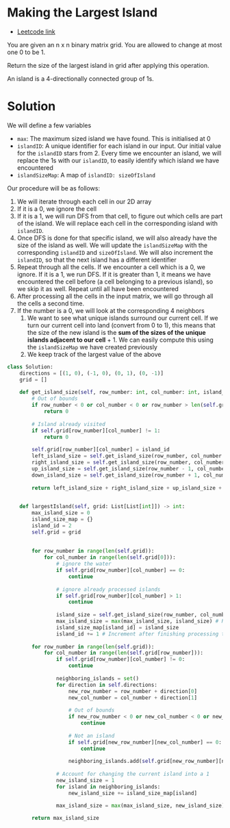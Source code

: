 # Making the Largest Island

- [Leetcode link](https://leetcode.com/problems/making-a-large-island/)

You are given an n x n binary matrix grid. You are allowed to change at most one 0 to be 1.

Return the size of the largest island in grid after applying this operation.

An island is a 4-directionally connected group of 1s.

# Solution

We will define a few variables
- `max`: The maximum sized island we have found. This is initialised at 0
- `islandID`: A unique identifier for each island in our input. Our initial value for the `islandID` stars from 2. Every time we encounter an island, we will replace the 1s with our `islandID`, to easily identify which island we have encountered
- `islandSizeMap`: A map of `islandID: sizeOfIsland`

Our procedure will be as follows:
1. We will iterate through each cell in our 2D array
2. If it is a 0, we ignore the cell
3. If it is a 1, we will run DFS from that cell, to figure out which cells are part of the island. We will replace each cell in the corresponding island with `islandID`. 
4. Once DFS is done for that specific island, we will also already have the size of the island as well. We will update the `islandSizeMap` with the corresponding `islandID` and `sizeOfIsland`. We will also increment the `islandID`, so that the next island has a different identifier
5. Repeat through all the cells. If we encounter a cell which is a 0, we ignore. If it is a 1, we run DFS. If it is greater than 1, it means we have encountered the cell before (a cell belonging to a previous island), so we skip it as well. Repeat until all have been encountered
6. After processing all the cells in the input matrix, we will go through all the cells a second time.
7. If the number is a 0, we will look at the corresponding 4 neighbors
    1. We want to see what unique islands surround our current cell. If we turn our current cell into land (convert from 0 to 1), this means that the size of the new island is the **sum of the sizes of the unique islands adjacent to our cell** + 1. We can easily compute this using the `islandSizeMap` we have created previously
    2. We keep track of the largest value of the above

```python
class Solution:
    directions = [(1, 0), (-1, 0), (0, 1), (0, -1)]
    grid = []
    
    def get_island_size(self, row_number: int, col_number: int, island_id: int) -> int:
        # Out of bounds
        if row_number < 0 or col_number < 0 or row_number > len(self.grid) - 1 or col_number > len(self.grid[0]) - 1:
            return 0
        
        # Island already visited
        if self.grid[row_number][col_number] != 1:
            return 0
        
        self.grid[row_number][col_number] = island_id
        left_island_size = self.get_island_size(row_number, col_number - 1, island_id)
        right_island_size = self.get_island_size(row_number, col_number + 1, island_id)
        up_island_size = self.get_island_size(row_number - 1, col_number, island_id)
        down_island_size = self.get_island_size(row_number + 1, col_number, island_id)
        
        return left_island_size + right_island_size + up_island_size + down_island_size + 1
        

    def largestIsland(self, grid: List[List[int]]) -> int:
        max_island_size = 0
        island_size_map = {}
        island_id = 2
        self.grid = grid
        
        
        for row_number in range(len(self.grid)):
            for col_number in range(len(self.grid[0])):
                # ignore the water
                if self.grid[row_number][col_number] == 0:
                    continue
                
                # ignore already processed islands
                if self.grid[row_number][col_number] > 1:
                    continue
                    
                island_size = self.get_island_size(row_number, col_number, island_id)
                max_island_size = max(max_island_size, island_size) # Required if all is 1
                island_size_map[island_id] = island_size
                island_id += 1 # Increment after finishing processing the island
            
        for row_number in range(len(self.grid)):
            for col_number in range(len(self.grid[row_number])):
                if self.grid[row_number][col_number] != 0:
                    continue
                    
                neighboring_islands = set()
                for direction in self.directions:
                    new_row_number = row_number + direction[0]
                    new_col_number = col_number + direction[1]
                    
                    # Out of bounds
                    if new_row_number < 0 or new_col_number < 0 or new_row_number > len(self.grid) - 1 or new_col_number > len(self.grid[0]) - 1:
                        continue
                        
                    # Not an island
                    if self.grid[new_row_number][new_col_number] == 0:
                        continue
                        
                    neighboring_islands.add(self.grid[new_row_number][new_col_number])
                    
                # Account for changing the current island into a 1
                new_island_size = 1
                for island in neighboring_islands:
                    new_island_size += island_size_map[island]

                max_island_size = max(max_island_size, new_island_size)
                    
        return max_island_size
                
                
```